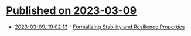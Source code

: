 # [Published on 2023-03-09](index.md)

* [2023-03-09, 19:02:13](https://lobste.rs/s/qcbfx7/formalizing_stability_resilience) - [Formalizing Stability and Resilience Properties](https://buttondown.email/hillelwayne/archive/formalizing-stability-and-resilience-properties/)

